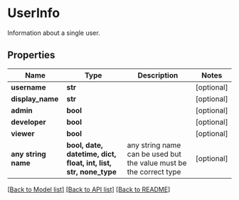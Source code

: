 # UserInfo

Information about a single user.

## Properties
Name | Type | Description | Notes
------------ | ------------- | ------------- | -------------
**username** | **str** |  | [optional] 
**display_name** | **str** |  | [optional] 
**admin** | **bool** |  | [optional] 
**developer** | **bool** |  | [optional] 
**viewer** | **bool** |  | [optional] 
**any string name** | **bool, date, datetime, dict, float, int, list, str, none_type** | any string name can be used but the value must be the correct type | [optional]

[[Back to Model list]](../README.md#documentation-for-models) [[Back to API list]](../README.md#documentation-for-api-endpoints) [[Back to README]](../README.md)


